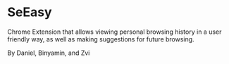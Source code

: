 # SeEasy
Chrome Extension that allows viewing personal browsing history in a user friendly way, as well as making suggestions for future browsing.

By Daniel, Binyamin, and Zvi
